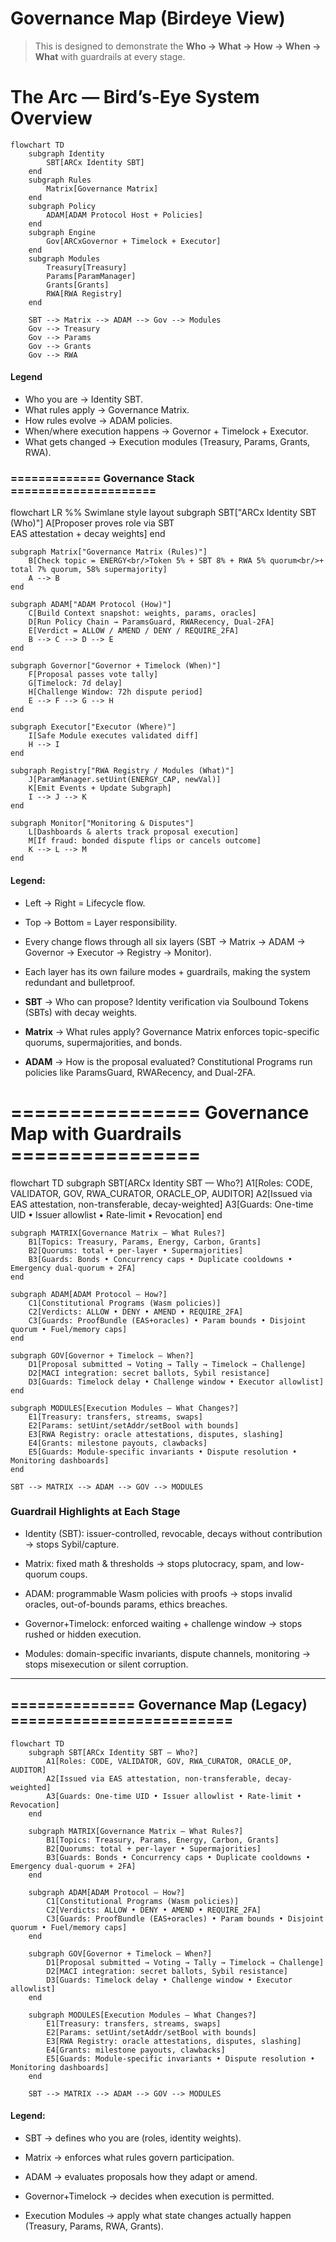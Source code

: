 # Governance Map (Birdeye View)

> This is designed to demonstrate the **Who → What → How → When → What** with guardrails at every stage.

# The Arc — Bird’s-Eye System Overview

```mermaid
flowchart TD
    subgraph Identity
        SBT[ARCx Identity SBT]
    end
    subgraph Rules
        Matrix[Governance Matrix]
    end
    subgraph Policy
        ADAM[ADAM Protocol Host + Policies]
    end
    subgraph Engine
        Gov[ARCxGovernor + Timelock + Executor]
    end
    subgraph Modules
        Treasury[Treasury]
        Params[ParamManager]
        Grants[Grants]
        RWA[RWA Registry]
    end

    SBT --> Matrix --> ADAM --> Gov --> Modules
    Gov --> Treasury
    Gov --> Params
    Gov --> Grants
    Gov --> RWA
```
#### Legend

- Who you are → Identity SBT.
- What rules apply → Governance Matrix.
- How rules evolve → ADAM policies.
- When/where execution happens → Governor + Timelock + Executor.
- What gets changed → Execution modules (Treasury, Params, Grants, RWA).


### ============= Governance Stack =====================

flowchart LR
    %% Swimlane style layout
    subgraph SBT["ARCx Identity SBT (Who)"]
        A[Proposer proves role via SBT<br/>EAS attestation + decay weights]
    end

    subgraph Matrix["Governance Matrix (Rules)"]
        B[Check topic = ENERGY<br/>Token 5% + SBT 8% + RWA 5% quorum<br/>+ total 7% quorum, 58% supermajority] 
        A --> B
    end

    subgraph ADAM["ADAM Protocol (How)"]
        C[Build Context snapshot: weights, params, oracles] 
        D[Run Policy Chain → ParamsGuard, RWARecency, Dual-2FA] 
        E[Verdict = ALLOW / AMEND / DENY / REQUIRE_2FA]
        B --> C --> D --> E
    end

    subgraph Governor["Governor + Timelock (When)"]
        F[Proposal passes vote tally] 
        G[Timelock: 7d delay] 
        H[Challenge Window: 72h dispute period]
        E --> F --> G --> H
    end

    subgraph Executor["Executor (Where)"]
        I[Safe Module executes validated diff]
        H --> I
    end

    subgraph Registry["RWA Registry / Modules (What)"]
        J[ParamManager.setUint(ENERGY_CAP, newVal)] 
        K[Emit Events + Update Subgraph]
        I --> J --> K
    end

    subgraph Monitor["Monitoring & Disputes"]
        L[Dashboards & alerts track proposal execution] 
        M[If fraud: bonded dispute flips or cancels outcome]
        K --> L --> M
    end


#### Legend:

- Left → Right = Lifecycle flow.

- Top → Bottom = Layer responsibility.

- Every change flows through all six layers (SBT → Matrix → ADAM → Governor → Executor → Registry → Monitor).

- Each layer has its own failure modes + guardrails, making the system redundant and bulletproof.


- **SBT** → Who can propose? Identity verification via Soulbound Tokens (SBTs) with decay weights.

- **Matrix** → What rules apply? Governance Matrix enforces topic-specific quorums, supermajorities, and bonds.

- **ADAM** → How is the proposal evaluated? Constitutional Programs run policies like ParamsGuard, RWARecency, and Dual-2FA.

# ================ Governance Map with Guardrails ================

flowchart TD
    subgraph SBT[ARCx Identity SBT — Who?]
        A1[Roles: CODE, VALIDATOR, GOV, RWA_CURATOR, ORACLE_OP, AUDITOR]
        A2[Issued via EAS attestation, non-transferable, decay-weighted]
        A3[Guards: One-time UID • Issuer allowlist • Rate-limit • Revocation]
    end

    subgraph MATRIX[Governance Matrix — What Rules?]
        B1[Topics: Treasury, Params, Energy, Carbon, Grants]
        B2[Quorums: total + per-layer • Supermajorities]
        B3[Guards: Bonds • Concurrency caps • Duplicate cooldowns • Emergency dual-quorum + 2FA]
    end

    subgraph ADAM[ADAM Protocol — How?]
        C1[Constitutional Programs (Wasm policies)]
        C2[Verdicts: ALLOW • DENY • AMEND • REQUIRE_2FA]
        C3[Guards: ProofBundle (EAS+oracles) • Param bounds • Disjoint quorum • Fuel/memory caps]
    end

    subgraph GOV[Governor + Timelock — When?]
        D1[Proposal submitted → Voting → Tally → Timelock → Challenge]
        D2[MACI integration: secret ballots, Sybil resistance]
        D3[Guards: Timelock delay • Challenge window • Executor allowlist]
    end

    subgraph MODULES[Execution Modules — What Changes?]
        E1[Treasury: transfers, streams, swaps]
        E2[Params: setUint/setAddr/setBool with bounds]
        E3[RWA Registry: oracle attestations, disputes, slashing]
        E4[Grants: milestone payouts, clawbacks]
        E5[Guards: Module-specific invariants • Dispute resolution • Monitoring dashboards]
    end

    SBT --> MATRIX --> ADAM --> GOV --> MODULES


### Guardrail Highlights at Each Stage

- Identity (SBT): issuer-controlled, revocable, decays without contribution → stops Sybil/capture.

- Matrix: fixed math & thresholds → stops plutocracy, spam, and low-quorum coups.

- ADAM: programmable Wasm policies with proofs → stops invalid oracles, out-of-bounds params, ethics breaches.

- Governor+Timelock: enforced waiting + challenge window → stops rushed or hidden execution.

- Modules: domain-specific invariants, dispute channels, monitoring → stops misexecution or silent corruption.

---


## ============== Governance Map (Legacy) =========================

```
flowchart TD
    subgraph SBT[ARCx Identity SBT — Who?]
        A1[Roles: CODE, VALIDATOR, GOV, RWA_CURATOR, ORACLE_OP, AUDITOR]
        A2[Issued via EAS attestation, non-transferable, decay-weighted]
        A3[Guards: One-time UID • Issuer allowlist • Rate-limit • Revocation]
    end

    subgraph MATRIX[Governance Matrix — What Rules?]
        B1[Topics: Treasury, Params, Energy, Carbon, Grants]
        B2[Quorums: total + per-layer • Supermajorities]
        B3[Guards: Bonds • Concurrency caps • Duplicate cooldowns • Emergency dual-quorum + 2FA]
    end

    subgraph ADAM[ADAM Protocol — How?]
        C1[Constitutional Programs (Wasm policies)]
        C2[Verdicts: ALLOW • DENY • AMEND • REQUIRE_2FA]
        C3[Guards: ProofBundle (EAS+oracles) • Param bounds • Disjoint quorum • Fuel/memory caps]
    end

    subgraph GOV[Governor + Timelock — When?]
        D1[Proposal submitted → Voting → Tally → Timelock → Challenge]
        D2[MACI integration: secret ballots, Sybil resistance]
        D3[Guards: Timelock delay • Challenge window • Executor allowlist]
    end

    subgraph MODULES[Execution Modules — What Changes?]
        E1[Treasury: transfers, streams, swaps]
        E2[Params: setUint/setAddr/setBool with bounds]
        E3[RWA Registry: oracle attestations, disputes, slashing]
        E4[Grants: milestone payouts, clawbacks]
        E5[Guards: Module-specific invariants • Dispute resolution • Monitoring dashboards]
    end

    SBT --> MATRIX --> ADAM --> GOV --> MODULES
```


#### Legend:

- SBT → defines who you are (roles, identity weights).

- Matrix → enforces what rules govern participation.

- ADAM → evaluates proposals how they adapt or amend.

- Governor+Timelock → decides when execution is permitted.

- Execution Modules → apply what state changes actually happen (Treasury, Params, RWA, Grants).


